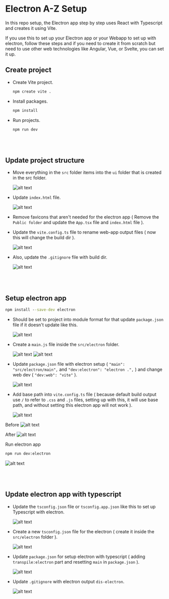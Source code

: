 # Electron A-Z Setup

In this repo setup, the Electron app step by step uses React with Typescript and creates it using Vite.

If you use this to set up your Electron app or your Webapp to set up with electron, follow these steps and if you need to create it from scratch but need to use other web technologies like Angular, Vue, or Svelte, you can set it up.

## Create project
* Create Vite project.
    ```cmd
    npm create vite .
    ```

* Install packages.
    ```cmd
    npm install
    ```

* Run projects.
    ```cmd
    npm run dev
    ```

<br><br>

## Update project structure
* Move everything in the `src` folder items into the `ui` folder that is created in the src folder.

    ![alt text](README-imgs/src-with-ui.png)

* Update `index.html` file.

    ![alt text](README-imgs/update-index-html.png)

* Remove favicons that aren't needed for the electron app ( Remove the `Public folder` and update the `App.tsx` file and `index.html` file ).

* Update the `vite.config.ts` file to rename web-app output files ( now this will change the build dir ).

    ![alt text](README-imgs/vite-config-build-dir-chnage.png)

* Also, update the `.gitignore` file with build dir.

    ![alt text](README-imgs/gitignore-with-new-web-build-dir.png)

<br><br>

## Setup electron app
```cmd
npm install --save-dev electron
```
* Should be set to project into module format for that update `package.json` file if it doesn't update like this.

    ![alt text](README-imgs/pakage.-json-set-type-to-module-format.png)

* Create a `main.js` file inside the `src/electron` folder.

    ![alt text](README-imgs/electron-folder.png)
    ![alt text](README-imgs/main-electron-setup.png)

* Update `package.json` file with electron setup ( `"main": "src/electron/main",` and `"dev:electron": "electron .",` ) and change web dev ( `"dev:web": "vite"` ).

    ![alt text](README-imgs/pakage-json-electron-setup.png)

* Add base path into `vite.config.ts` file ( because default build output use `/` to refer to `.css` and `.js` files, setting up with this, it will use base path, and without setting this electron app will not work ).

    ![alt text](README-imgs/set-base-path-into-vite-config.png)

Before
    ![alt text](README-imgs/befor-base-path-index-html.png)

After
    ![alt text](README-imgs/after-base-path-index-html.png)

Run electron app
```cmd
npm run dev:electron
```
![alt text](README-imgs/electron-app.png)

<br><br>

## Update electron app with typescript
* Update the `tsconfig.json` file or `tsconfig.app.json` like this to set up Typescript with electron.

    ![alt text](README-imgs/typescrip-setup-for-electron.png)

* Create a new `tsconfig.json` file for the electron ( create it inside the `src/electron` folder ). 

    ![alt text](README-imgs/tsconfig-json-for-electron.png)

* Update `package.json` for setup electron with typescript ( adding `transpile:electron` part and resetting `main` in `package.json` ).

    ![alt text](README-imgs/reupdate-pakage-json-for-setup-electron-with-typescript.png)

* Update `.gitignore` with electron output `dis-electron`.

    ![alt text](README-imgs/update-gitignore-with-electron-outputs.png)
















